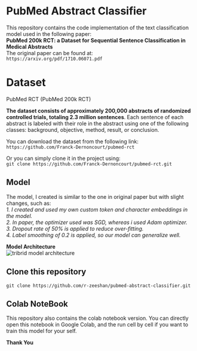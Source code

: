 # PubMed Abstract Classifier

This repository contains the code implementation of the text classification model used in the following paper:  
**PubMed 200k RCT: a Dataset for Sequential Sentence Classification in Medical Abstracts**  
The original paper can be found at:  
`https://arxiv.org/pdf/1710.06071.pdf`

# Dataset

PubMed RCT (PubMed 200k RCT)  

**The dataset consists of approximately 200,000 abstracts of randomized controlled trials, totaling 2.3 million sentences**. Each sentence of each abstract is labeled with their role in the abstract using one of the following classes: background, objective, method, result, or conclusion.  

You can download the dataset from the following link:
`https://github.com/Franck-Dernoncourt/pubmed-rct`

Or you can simply clone it in the project using:  
`git clone https://github.com/Franck-Dernoncourt/pubmed-rct.git`  

## Model 

The model, I created is similar to the one in original paper but with slight changes, such as:  
	 *1. I created and used my own custom token and character embeddings in the model.*  
	 *2. In paper, the optimizer used was SGD, whereas i used Adam optimizer.*  
   *3. Dropout rate of 50% is applied to reduce over-fitting.*  
	 *4. Label smoothing of 0.2 is applied, so our model can generalize well.*
   
**Model Architecture**  
![tribrid model architecture](https://user-images.githubusercontent.com/111675443/221554544-f3ea2693-c3a0-4129-a6cf-e363926b6ba0.png)

## Clone this repository

`git clone https://github.com/r-zeeshan/pubmed-abstract-classifier.git`  

## Colab NoteBook

This repository also contains the colab notebook version. You can directly open this notebook in Google Colab, and the run cell by cell if you want to train this model for your self.

  **Thank You**
